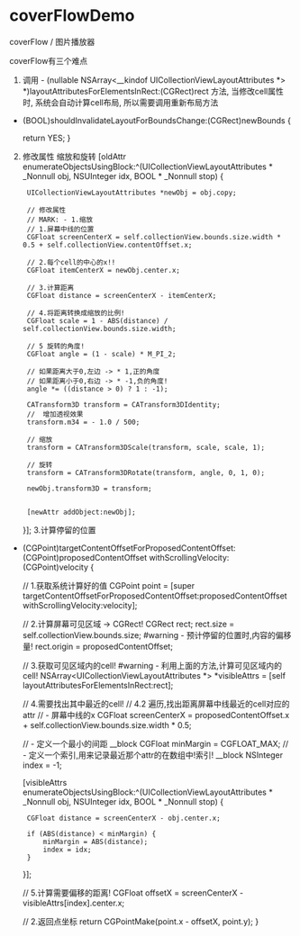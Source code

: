 # coverFlowDemo
coverFlow / 图片播放器


coverFlow有三个难点

1. 调用 - (nullable NSArray<__kindof UICollectionViewLayoutAttributes *> *)layoutAttributesForElementsInRect:(CGRect)rect 
方法, 当修改cell属性时, 系统会自动计算cell布局, 所以需要调用重新布局方法 

- (BOOL)shouldInvalidateLayoutForBoundsChange:(CGRect)newBounds {
    
    return YES;
}


2. 修改属性 缩放和旋转
[oldAttr enumerateObjectsUsingBlock:^(UICollectionViewLayoutAttributes * _Nonnull obj, NSUInteger idx, BOOL * _Nonnull stop) {
        
        UICollectionViewLayoutAttributes *newObj = obj.copy;
        
        // 修改属性
        // MARK: - 1.缩放
        // 1.屏幕中线的位置
        CGFloat screenCenterX = self.collectionView.bounds.size.width * 0.5 + self.collectionView.contentOffset.x;
        
        // 2.每个cell的中心的x!!
        CGFloat itemCenterX = newObj.center.x;
        
        // 3.计算距离
        CGFloat distance = screenCenterX - itemCenterX;
        
        // 4.将距离转换成缩放的比例!
        CGFloat scale = 1 - ABS(distance) / self.collectionView.bounds.size.width;
        
        // 5 旋转的角度!
        CGFloat angle = (1 - scale) * M_PI_2;
        
        // 如果距离大于0,左边 -> * 1,正的角度
        // 如果距离小于0,右边 -> * -1,负的角度!
        angle *= ((distance > 0) ? 1 : -1);
        
        CATransform3D transform = CATransform3DIdentity;
        //  增加透视效果
        transform.m34 = - 1.0 / 500;
        
        // 缩放
        transform = CATransform3DScale(transform, scale, scale, 1);
        
        // 旋转
        transform = CATransform3DRotate(transform, angle, 0, 1, 0);
        
        newObj.transform3D = transform;
        
        
        [newAttr addObject:newObj];
        
    }];
 3.计算停留的位置
 - (CGPoint)targetContentOffsetForProposedContentOffset:(CGPoint)proposedContentOffset withScrollingVelocity:(CGPoint)velocity {
    
    // 1.获取系统计算好的值
    CGPoint point = [super targetContentOffsetForProposedContentOffset:proposedContentOffset withScrollingVelocity:velocity];
    
    // 2.计算屏幕可见区域 -> CGRect!
    CGRect rect;
    rect.size = self.collectionView.bounds.size;
#warning - 预计停留的位置时,内容的偏移量!
    rect.origin = proposedContentOffset;
    
    // 3.获取可见区域内的cell!
#warning - 利用上面的方法,计算可见区域内的cell!
    NSArray<UICollectionViewLayoutAttributes *> *visibleAttrs = [self layoutAttributesForElementsInRect:rect];
    
    // 4.需要找出其中最近的cell!
    // 4.2 遍历,找出距离屏幕中线最近的cell对应的attr
    // - 屏幕中线的x
    CGFloat screenCenterX = proposedContentOffset.x + self.collectionView.bounds.size.width * 0.5;
    
    // - 定义一个最小的间距
    __block CGFloat minMargin = CGFLOAT_MAX;
    // - 定义一个索引,用来记录最近那个attr的在数组中!索引!
    __block NSInteger index = -1;
    
    [visibleAttrs enumerateObjectsUsingBlock:^(UICollectionViewLayoutAttributes * _Nonnull obj, NSUInteger idx, BOOL * _Nonnull stop) {
        
        CGFloat distance = screenCenterX - obj.center.x;
        
        if (ABS(distance) < minMargin) {
            minMargin = ABS(distance);
            index = idx;
        }
        
    }];
    
    // 5.计算需要偏移的距离!
    CGFloat offsetX = screenCenterX - visibleAttrs[index].center.x;
    
    
    // 2.返回点坐标
    return CGPointMake(point.x - offsetX, point.y);
}
